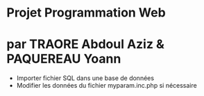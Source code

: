 # Projet Programmation Web
# par TRAORE Abdoul Aziz & PAQUEREAU Yoann

* Importer fichier SQL dans une base de données
* Modifier les données du fichier myparam.inc.php si nécessaire
